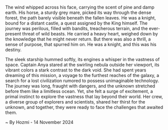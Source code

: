 
The wind whipped across his face, carrying the scent of pine and damp earth.  His horse, a sturdy grey mare, picked its way through the dense forest, the path barely visible beneath the fallen leaves.  He was a knight, bound for a distant castle, a quest assigned by the King himself.  The journey was perilous, filled with bandits, treacherous terrain, and the ever-present threat of wild beasts.  He carried a heavy heart, weighed down by the knowledge that he might never return.  But there was also a thrill, a sense of purpose, that spurred him on.  He was a knight, and this was his destiny.

The sleek starship hummed softly, its engines a whisper in the vastness of space.  Captain Anya stared at the swirling nebula outside her viewport, its vibrant colors a stark contrast to the dark void.  She had spent years dreaming of this mission, a voyage to the furthest reaches of the galaxy, a search for a lost civilization rumored to possess unimaginable technology.  The journey was long, fraught with dangers, and the unknown stretched before them like a limitless ocean.  Yet, she felt a surge of excitement, a primal instinct to explore the vastness that lay beyond their world.  Her crew, a diverse group of explorers and scientists, shared her thirst for the unknown, and together, they were ready to face the challenges that awaited them. 

~ By Hozmi - 14 November 2024
